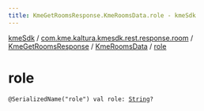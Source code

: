 ```yaml
---
title: KmeGetRoomsResponse.KmeRoomsData.role - kmeSdk
---
```


[kmeSdk](../../../index.html) / [com.kme.kaltura.kmesdk.rest.response.room](../../index.html) / [KmeGetRoomsResponse](../index.html) / [KmeRoomsData](index.html) / [role](./role.html)

# role

`@SerializedName("role") val role: `[`String`](https://kotlinlang.org/api/latest/jvm/stdlib/kotlin/-string/index.html)`?`